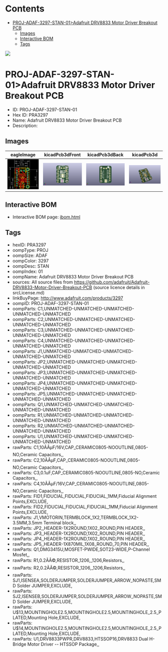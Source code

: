 



Contents
========

* [PROJ-ADAF-3297-STAN-01>Adafruit DRV8833 Motor Driver Breakout PCB](#proj-adaf-3297-stan-01adafruit-drv8833-motor-driver-breakout-pcb)
	* [Images](#images)
	* [Interactive BOM](#interactive-bom)
	* [Tags](#tags)
  
![][im]
# PROJ-ADAF-3297-STAN-01>Adafruit DRV8833 Motor Driver Breakout PCB

- ID: PROJ-ADAF-3297-STAN-01
- Hex ID: PRA3297
- Name: Adafruit DRV8833 Motor Driver Breakout PCB
- Description: 

## Images
  
  

|eagleImage|kicadPcb3dFront|kicadPcb3dBack|kicadPcb3d|
| :---: | :---: | :---: | :---: |
|[![eagleImage](eagleImage_140.png)](eagleImage_.png)|[![kicadPcb3dFront](kicadPcb3dFront_140.png)](kicadPcb3dFront_.png)|[![kicadPcb3dBack](kicadPcb3dBack_140.png)](kicadPcb3dBack_.png)|[![kicadPcb3d](kicadPcb3d_140.png)](kicadPcb3d_.png)|

## Interactive BOM

- Interactive BOM page: [ibom.html](kicad/bom/ibom.html)

## Tags

- hexID: PRA3297
- oompType: PROJ
- oompSize: ADAF
- oompColor: 3297
- oompDesc: STAN
- oompIndex: 01
- oompName: Adafruit DRV8833 Motor Driver Breakout PCB
- sources: All source files from https://github.com/adafruit/Adafruit-DRV8833-Motor-Driver-Breakout-PCB (source licence details in srcLicense.md)
- linkBuyPage: http://www.adafruit.com/products/3297
- oompID: PROJ-ADAF-3297-STAN-01
- oompParts: C1,UNMATCHED-UNMATCHED-UNMATCHED-UNMATCHED-UNMATCHED
- oompParts: C2,UNMATCHED-UNMATCHED-UNMATCHED-UNMATCHED-UNMATCHED
- oompParts: C3,UNMATCHED-UNMATCHED-UNMATCHED-UNMATCHED-UNMATCHED
- oompParts: C4,UNMATCHED-UNMATCHED-UNMATCHED-UNMATCHED-UNMATCHED
- oompParts: J1,UNMATCHED-UNMATCHED-UNMATCHED-UNMATCHED-UNMATCHED
- oompParts: JP2,UNMATCHED-UNMATCHED-UNMATCHED-UNMATCHED-UNMATCHED
- oompParts: JP3,UNMATCHED-UNMATCHED-UNMATCHED-UNMATCHED-UNMATCHED
- oompParts: JP4,UNMATCHED-UNMATCHED-UNMATCHED-UNMATCHED-UNMATCHED
- oompParts: JP5,UNMATCHED-UNMATCHED-UNMATCHED-UNMATCHED-UNMATCHED
- oompParts: Q1,UNMATCHED-UNMATCHED-UNMATCHED-UNMATCHED-UNMATCHED
- oompParts: R1,UNMATCHED-UNMATCHED-UNMATCHED-UNMATCHED-UNMATCHED
- oompParts: R2,UNMATCHED-UNMATCHED-UNMATCHED-UNMATCHED-UNMATCHED
- oompParts: U1,UNMATCHED-UNMATCHED-UNMATCHED-UNMATCHED-UNMATCHED
- rawParts: C1,10ÃÂµF/16V,CAP_CERAMIC0805-NOOUTLINE,0805-NO,Ceramic Capacitors,,
- rawParts: C2,10ÃÂµF,CAP_CERAMIC0805-NOOUTLINE,0805-NO,Ceramic Capacitors,,
- rawParts: C3,0.1uF,CAP_CERAMIC0805-NOOUTLINE,0805-NO,Ceramic Capacitors,,
- rawParts: C4,10ÃÂµF/16V,CAP_CERAMIC0805-NOOUTLINE,0805-NO,Ceramic Capacitors,,
- rawParts: FID1,FIDUCIAL,FIDUCIAL,FIDUCIAL_1MM,Fiducial Alignment Points,EXCLUDE,
- rawParts: FID2,FIDUCIAL,FIDUCIAL,FIDUCIAL_1MM,Fiducial Alignment Points,EXCLUDE,
- rawParts: J1,VMOTORIN,TERMBLOCK_1X2,TERMBLOCK_1X2-3.5MM,3.5mm Terminal block,,
- rawParts: JP2,,HEADER-1X2ROUND,1X02_ROUND,PIN HEADER,,
- rawParts: JP3,,HEADER-1X2ROUND,1X02_ROUND,PIN HEADER,,
- rawParts: JP4,,HEADER-1X2ROUND,1X02_ROUND,PIN HEADER,,
- rawParts: JP5,,HEADER-1X870MIL,1X08_ROUND_70,PIN HEADER,,
- rawParts: Q1,DMG3415U,MOSFET-PWIDE,SOT23-WIDE,P-Channel Mosfet,,
- rawParts: R1,0.2ÃÂ©,RESISTOR_1206,_1206,Resistors,,
- rawParts: R2,0.2ÃÂ©,RESISTOR_1206,_1206,Resistors,,
- rawParts: SJ1,ISENSEA,SOLDERJUMPER,SOLDERJUMPER_ARROW_NOPASTE,SMD Solder JUMPER,EXCLUDE,
- rawParts: SJ2,ISENSEB,SOLDERJUMPER,SOLDERJUMPER_ARROW_NOPASTE,SMD Solder JUMPER,EXCLUDE,
- rawParts: U$13,MOUNTINGHOLE2.5,MOUNTINGHOLE2.5,MOUNTINGHOLE_2.5_PLATED,Mounting Hole,EXCLUDE,
- rawParts: U$14,MOUNTINGHOLE2.5,MOUNTINGHOLE2.5,MOUNTINGHOLE_2.5_PLATED,Mounting Hole,EXCLUDE,
- rawParts: U1,DRV8833PWPR,DRV8833,HTSSOP16,DRV8833 Dual H-Bridge Motor Driver -- HTSSOP Package,,



[im]: kicadPcb3d_450.png
